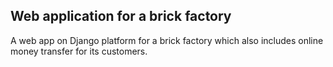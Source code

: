 ## Web application for a brick factory
A web app on Django platform for a brick factory which also includes online money transfer for its customers.
